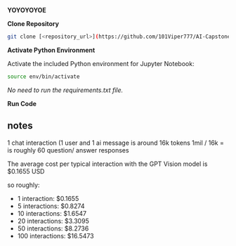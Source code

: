 **YOYOYOYOE**


**Clone Repository**

```bash
git clone [<repository_url>](https://github.com/101Viper777/AI-Capstone-project/tree/main)
```


**Activate Python Environment**

Activate the included Python environment for Jupyter Notebook:

```bash
source env/bin/activate
```


*No need to run the requirements.txt file.*


**Run Code**




## notes

1 chat interaction (1 user and 1 ai message is around 16k tokens
1mil / 16k = is roughly 60 question/ answer responses


The average cost per typical interaction with the GPT Vision model is $0.1655 USD

so roughly:
- 1 interaction: $0.1655
- 5 interactions: $0.8274
- 10 interactions: $1.6547
- 20 interactions: $3.3095
- 50 interactions: $8.2736
- 100 interactions: $16.5473
